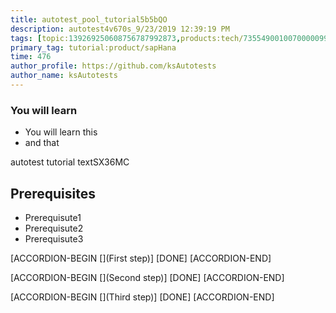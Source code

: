 ```yaml
---
title: autotest_pool_tutorial5b5bQO
description: autotest4v670s_9/23/2019 12:39:19 PM
tags: [topic:139269250608756787992873,products:tech/73554900100700000996,tutorial:experience/advanced]
primary_tag: tutorial:product/sapHana
time: 476
author_profile: https://github.com/ksAutotests
author_name: ksAutotests
---
```

### You will learn
- You will learn this
- and that

autotest tutorial textSX36MC

## Prerequisites
- Prerequisute1
- Prerequisute2
- Prerequisute3

[ACCORDION-BEGIN [](First step)]
[DONE]
[ACCORDION-END]

[ACCORDION-BEGIN [](Second step)]
[DONE]
[ACCORDION-END]

[ACCORDION-BEGIN [](Third step)]
[DONE]
[ACCORDION-END]


